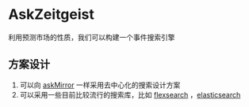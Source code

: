 # AskZeitgeist

利用预测市场的性质，我们可以构建一个事件搜索引擎

## 方案设计

1. 可以向 [askMirror](https://askmirror.xyz/) 一样采用去中心化的搜索设计方案
2. 可以采用一些目前比较流行的搜索库，比如 [flexsearch](https://github.com/nextapps-de/flexsearch) ，[elasticsearch](https://www.npmjs.com/package/@elastic/elasticsearch)